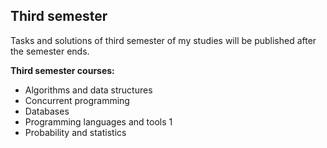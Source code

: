 ## Third semester
Tasks and solutions of third semester of my studies will be published after the semester ends.

**Third semester courses:**
- Algorithms and data structures
- Concurrent programming
- Databases
- Programming languages and tools 1
- Probability and statistics
